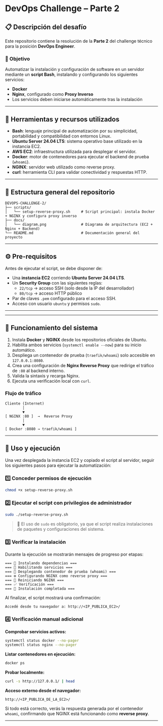 # DevOps Challenge – Parte 2

## 📋 Descripción del desafío

Este repositorio contiene la resolución de la **Parte 2** del challenge técnico para la posición **DevOps Engineer**.

### 🎯 Objetivo

Automatizar la instalación y configuración de software en un servidor mediante un **script Bash**, instalando y configurando los siguientes servicios:

- **Docker**
- **Nginx**, configurado como **Proxy Inverso**
- Los servicios deben iniciarse automáticamente tras la instalación

---

## 🧰 Herramientas y recursos utilizados

- **Bash**: lenguaje principal de automatización por su simplicidad, portabilidad y compatibilidad con entornos Linux.
- **Ubuntu Server 24.04 LTS**: sistema operativo base utilizado en la instancia EC2.
- **AWS EC2**: infraestructura utilizada para desplegar el servidor.
- **Docker**: motor de contenedores para ejecutar el backend de prueba (`whoami`).
- **NGINX**: servidor web utilizado como reverse proxy.
- **curl**: herramienta CLI para validar conectividad y respuestas HTTP.

---

## 🧱 Estructura general del repositorio

```
DEVOPS-CHALLENGE-2/
├── scripts/
│   └── setup-reverse-proxy.sh     # Script principal: instala Docker + NGINX y configura proxy inverso
├── docs/
│   └── diagram.png                # Diagrama de arquitectura (EC2 + Nginx + Backend)
└── README.md                      # Documentación general del proyecto
```

---

## ⚙️ Pre-requisitos

Antes de ejecutar el script, se debe disponer de:

- Una **instancia EC2** corriendo **Ubuntu Server 24.04 LTS**.
- Un **Security Group** con las siguientes reglas:
  - `22/tcp` → acceso SSH (solo desde la IP del desarrollador)
  - `80/tcp` → acceso HTTP público
- Par de claves `.pem` configurado para el acceso SSH.
- Acceso con usuario `ubuntu` y permisos `sudo`.

---

---

## 🧩 Funcionamiento del sistema

1. Instala **Docker** y **NGINX** desde los repositorios oficiales de Ubuntu.
2. Habilita ambos servicios (`systemctl enable --now`) para su inicio automático.
3. Despliega un contenedor de prueba (`traefik/whoami`) solo accesible en `127.0.0.1:8080`.
4. Crea una configuración de **Nginx Reverse Proxy** que redirige el tráfico de `:80` al backend interno.
5. Valida la sintaxis y recarga Nginx.
6. Ejecuta una verificación local con `curl`.

### Flujo de tráfico

```
Cliente (Internet)
        │
        ▼
[ NGINX :80 ]  →  Reverse Proxy
        │
        ▼
[ Docker :8080 → traefik/whoami ]
```

---

## 🚀 Uso y ejecución

Una vez desplegada la instancia EC2 y copiado el script al servidor, seguir los siguientes pasos para ejecutar la automatización:

### 1️⃣ Conceder permisos de ejecución
```bash
chmod +x setup-reverse-proxy.sh
```

### 2️⃣ Ejecutar el script con privilegios de administrador
```bash
sudo ./setup-reverse-proxy.sh
```

> 🔹 El uso de `sudo` es obligatorio, ya que el script realiza instalaciones de paquetes y configuraciones del sistema.

### 3️⃣ Verificar la instalación
Durante la ejecución se mostrarán mensajes de progreso por etapas:
```
=== 🚀 Instalando dependencias ===
=== 🔧 Habilitando servicios ===
=== 🐳 Desplegando contenedor de prueba (whoami) ===
=== ⚙️ Configurando NGINX como reverse proxy ===
=== 🔄 Reiniciando NGINX ===
=== ✅ Verificación ===
=== 🎯 Instalación completada ===
```

Al finalizar, el script mostrará una confirmación:
```
Accedé desde tu navegador a: http://<IP_PUBLICA_EC2>/
```

### 4️⃣ Verificación manual adicional

**Comprobar servicios activos:**
```bash
systemctl status docker --no-pager
systemctl status nginx --no-pager
```

**Listar contenedores en ejecución:**
```bash
docker ps
```

**Probar localmente:**
```bash
curl -s http://127.0.0.1/ | head
```

**Acceso externo desde el navegador:**
```
http://<IP_PUBLICA_DE_LA_EC2>/
```

Si todo está correcto, verás la respuesta generada por el contenedor `whoami`, confirmando que NGINX está funcionando como **reverse proxy**.


---
